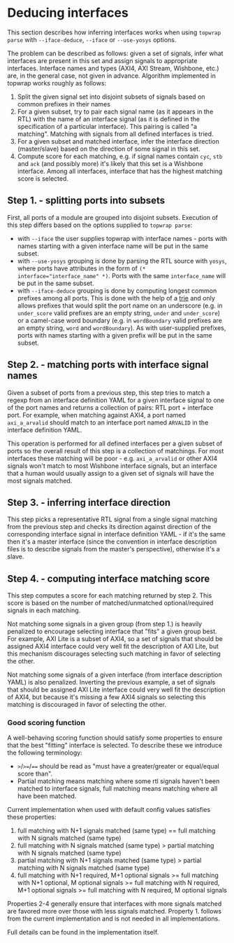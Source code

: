 # Deducing interfaces

This section describes how inferring interfaces works when using `topwrap parse` with `--iface-deduce`, `--iface` or `--use-yosys` options.

The problem can be described as follows: given a set of signals, infer what interfaces are present in this set and assign signals to appropriate interfaces.
Interface names and types (AXI4, AXI Stream, Wishbone, etc.) are, in the general case, not given in advance.
Algorithm implemented in topwrap works roughly as follows:

1. Split the given signal set into disjoint subsets of signals based on common prefixes in their names
2. For a given subset, try to pair each signal name (as it appears in the RTL) with the name of an interface signal (as it is defined in the specification of a particular interface).
This pairing is called "a matching".
Matching with signals from all defined interfaces is tried.
3. For a given subset and matched interface, infer the interface direction (master/slave) based on the direction of some signal in this set. 
4. Compute score for each matching, e.g. if signal names contain `cyc`, `stb` and `ack` (and possibly more) it's likely that this set is a Wishbone interface.
Among all interfaces, interface that has the highest matching score is selected.

## Step 1. - splitting ports into subsets

First, all ports of a module are grouped into disjoint subsets. Execution of this step differs based on the options supplied to `topwrap parse`:
- with `--iface` the user supplies topwrap with interface names - ports with names starting with a given interface name will be put in the same subset.
- with `--use-yosys` grouping is done by parsing the RTL source with `yosys`, where ports have attributes in the form of `(* interface="interface_name" *)`.
Ports with the same `interface_name` will be put in the same subset.
- with `--iface-deduce` grouping is done by computing longest common prefixes among all ports.
This is done with the help of a [trie](https://en.wikipedia.org/wiki/Trie) and only allows prefixes that would split the port name on an underscore (e.g. in `under_score` valid prefixes are an empty string, `under` and `under_score`) or a camel-case word boundary (e.g. in `wordBoundary` valid prefixes are an empty string, `word` and `wordBoundary`).
As with user-supplied prefixes, ports with names starting with a given prefix will be put in the same subset.

## Step 2. - matching ports with interface signal names

Given a subset of ports from a previous step, this step tries to match a regexp from an interface definition YAML for a given interface signal to one of the port names and returns a collection of pairs: RTL port + interface port.
For example, when matching against AXI4, a port named `axi_a_arvalid` should match to an interface port named `ARVALID` in the interface definition YAML.

This operation is performed for all defined interfaces per a given subset of ports so the overall result of this step is a collection of matchings.
For most interfaces these matching will be poor - e.g. `axi_a_arvalid` or other AXI4 signals won't match to most Wishbone interface signals, but an interface that a human would usually assign to a given set of signals will have the most signals matched.

## Step 3. - inferring interface direction

This step picks a representative RTL signal from a single signal matching from the previous step and checks its direction against direction of the corresponding interface signal in interface definition YAML - if it's the same then it's a master interface (since the convention in interface description files is to describe signals from the master's perspective), otherwise it's a slave.

## Step 4. - computing interface matching score

This step computes a score for each matching returned by step 2.
This score is based on the number of matched/unmatched optional/required signals in each matching.

Not matching some signals in a given group (from step 1.) is heavily penalized to encourage selecting interface that "fits" a given group best.
For example, AXI Lite is a subset of AXI4, so a set of signals that should be assigned AXI4 interface could very well fit the description of AXI Lite, but this mechanism discourages selecting such matching in favor of selecting the other.

Not matching some signals of a given interface (from interface description YAML) is also penalized.
Inverting the previous example, a set of signals that should be assigned AXI Lite interface could very well fit the description of AXI4, but because it's missing a few AXI4 signals so selecting this matching is discouraged in favor of selecting the other.

### Good scoring function

A well-behaving scoring function should satisfy some properties to ensure that the best "fitting" interface is selected.
To describe these we introduce the following terminology:
* `>`/`>=`/`==` should be read as "must have a greater/greater or equal/equal score than".
* Partial matching means matching where some rtl signals haven't been matched to interface signals, full matching means matching where all have been matched.

Current implementation when used with default config values satisfies these properties:

1. full matching with N+1 signals matched (same type) == full matching with N signals matched (same type)
2. full matching with N signals matched (same type) > partial matching with N signals matched (same type)
3. partial matching with N+1 signals matched (same type) > partial matching with N signals matched (same type)
4. full matching with N+1 required, M+1 optional signals >= full matching with N+1 optional, M optional signals >= full matching with N required, M+1 optional signals >= full matching with N required, M optional signals

Properties 2-4 generally ensure that interfaces with more signals matched are favored more over those with less signals matched.
Property 1. follows from the current implementation and is not needed in all implementations.

Full details can be found in the implementation itself.
